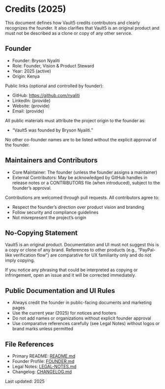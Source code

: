 # Credits (2025)

This document defines how Vault5 credits contributors and clearly recognizes the founder. It also clarifies that Vault5 is an original product and must not be described as a clone or copy of any other service.

## Founder

- Founder: Bryson Nyaliti
- Role: Founder, Vision & Product Steward
- Year: 2025 (active)
- Origin: Kenya

Public links (optional and controlled by founder):
- GitHub: https://github.com/nyaliti
- LinkedIn: (provide)
- Website: (provide)
- Email: (provide)

All public materials must attribute the project origin to the founder as:
- “Vault5 was founded by Bryson Nyaliti.”

No other co-founder names are to be listed without the explicit approval of the founder.

## Maintainers and Contributors

- Core Maintainer: The founder (unless the founder assigns a maintainer)
- External Contributors: May be acknowledged by GitHub handles in release notes or a CONTRIBUTORS file (when introduced), subject to the founder’s approval.

Contributions are welcomed through pull requests. All contributors agree to:
- Respect the founder’s direction over product vision and branding
- Follow security and compliance guidelines
- Not misrepresent the project’s origin

## No-Copying Statement

Vault5 is an original product. Documentation and UI must not suggest this is a copy or clone of any brand. References to other products (e.g., “PayPal-like verification flow”) are comparative for UX familiarity only and do not imply copying.

If you notice any phrasing that could be interpreted as copying or infringement, open an issue and it will be corrected immediately.

## Public Documentation and UI Rules

- Always credit the founder in public-facing documents and marketing pages
- Use the current year (2025) for notices and footers
- Do not add names or organizations without explicit founder approval
- Use comparative references carefully (see Legal Notes) without logos or brand marks unless permitted

## File References

- Primary README: [README.md](../README.md)
- Founder Profile: [FOUNDER.md](./FOUNDER.md)
- Legal Notes: [LEGAL-NOTES.md](./LEGAL-NOTES.md)
- Changelog: [CHANGELOG.md](./CHANGELOG.md)

Last updated: 2025